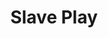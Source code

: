 ---
title: Slave Play
poster: slave-play.jpg
header: slave-play-header.jpg
description: Jeremy O. Harris’ acclaimed work sheds light on race, gender and equality.
theater: August Wilson Theatre
original_preview: 2021-11-23
original_opening: 2022-12-02
preview: 2021-11-23
opening: 2022-12-02
closing: 2002-01-23
tonyaward: false
criticspick: true
tags: 
  - Play
  - Broadway
  - Drama
trailer: 'https://www.youtube.com/watch?v=DydjhMHg70U'
website: 'https://slaveplaybroadway.com'
tickets:
  - highlight: true
    info: 'https://www.luckyseat.com/shows/slaveplay-newyork'
    title: $25 Lottery
    type: digitalLottery
  - highlight: false
    info: 'https://seatgeek.com/slave-play-tickets'
    title: $39 Tickets
    type: regular
---